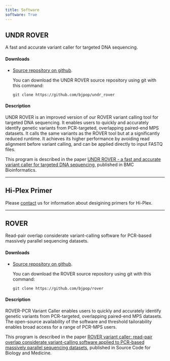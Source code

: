 ```yaml
---
title: Software
software: True
---
```


## UNDR ROVER 

A fast and accurate variant caller for targeted DNA sequencing.

#### Downloads

* [Source repository on github](https://github.com/bjpop/undr_rover).

    You can download the UNDR ROVER source repository using git with this command:

    `git clone https://github.com/bjpop/undr_rover`

#### Description 

UNDR ROVER is an improved version of our ROVER variant calling tool for
targeted DNA sequencing. It enables users to quickly and accurately identify
genetic variants from PCR-targeted, overlapping paired-end MPS datasets. It
calls the same variants as the ROVER tool but at a significantly reduced
runtime. It achieves its higher performance by avoiding read alignment before
variant calling, and can be applied directly to input FASTQ files.

This program is described in the paper [UNDR ROVER - a fast and accurate variant caller for targeted DNA sequencing](http://www.biomedcentral.com/1471-2105/17/165), published in BMC Bioinformatics.


****

## Hi-Plex Primer

Please [contact](./contact.html) us for information about desigining primers for Hi-Plex.

****

## ROVER 

Read-pair overlap considerate variant-calling software for PCR-based massively parallel sequencing datasets.

#### Downloads

* [Source repository on github](https://github.com/bjpop/rover).

    You can download the ROVER source repository using git with this command:

    `git clone https://github.com/bjpop/rover` 

#### Description 

ROVER-PCR Variant Caller enables users to quickly and accurately identify
genetic variants from PCR-targeted, overlapping paired-end MPS datasets. The
open-source availability of the software and threshold tailorability enables
broad access for a range of PCR-MPS users.

This program is described in the paper [ROVER variant caller: read-pair overlap considerate variant-calling software
   applied to PCR-based massively parallel sequencing datasets](http://www.scfbm.org/content/9/1/3), published in Source Code for Biology and Medicine.

